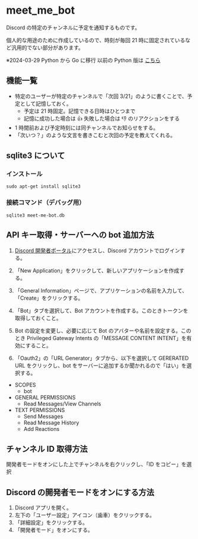 # meet_me_bot

Discord の特定のチャンネルに予定を通知するものです。

個人的な用途のために作成しているので、時刻が毎回 21 時に固定されているなど汎用的でない部分があります。

※2024-03-29 Python から Go に移行 以前の Python 版は [こちら](releases/tag/python)

## 機能一覧

- 特定のユーザーが特定のチャンネルで「次回 3/21」のように書くことで、予定として記憶しておく。
  - 予定は 21 時固定。記憶できる日時はひとつまで
  - 記憶に成功した場合は 👍 失敗した場合は 👎 のリアクションをする
- 1 時間前および予定時刻には同チャンネルでお知らせをする。
- 「次いつ？」のような文言を書きこむと次回の予定を教えてくれる。

## sqlite3 について

### インストール

```
sudo apt-get install sqlite3
```

### 接続コマンド（デバッグ用）

```
sqlite3 meet-me-bot.db
```

## API キー取得・サーバーへの bot 追加方法

1. [Discord 開発者ポータル](https://discord.com/developers/applications)にアクセスし、Discord アカウントでログインする。

2. 「New Application」をクリックして、新しいアプリケーションを作成する。

3. 「General Information」ページで、アプリケーションの名前を入力して、「Create」をクリックする。

4. 「Bot」タブを選択して、Bot アカウントを作成する。このときトークンを取得しておくこと。

5. Bot の設定を変更し、必要に応じて Bot のアバターや名前を設定する。このとき Privileged Gateway Intents の「MESSAGE CONTENT INTENT」を有効にすること。

6. 「Oauth2」の「URL Generator」タブから、以下を選択して GERERATED URL をクリックし、bot をサーバーに追加するか聞かれるので「はい」を選択する。

- SCOPES
  - bot
- GENERAL PERMISSIONS
  - Read Messages/View Channels
- TEXT PERMISSIONS
  - Send Messages
  - Read Message History
  - Add Reactions

## チャンネル ID 取得方法

開発者モードをオンにした上でチャンネルを右クリックし、「ID をコピー」を選択

## Discord の開発者モードをオンにする方法

1. Discord アプリを開く。
2. 左下の「ユーザー設定」アイコン（歯車）をクリックする。
3. 「詳細設定」をクリックする。
4. 「開発者モード」をオンにする。
